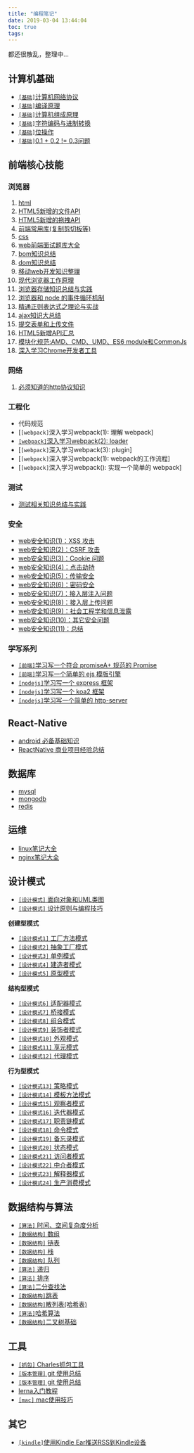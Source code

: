 ```yaml
---
title: "编程笔记"
date: 2019-03-04 13:44:04
toc: true
tags:
---
```


都还很散乱，整理中...

## 计算机基础

- [`[基础]`计算机网络协议](/note/compute/net/index)
- [`[基础]`编译原理]()
- [`[基础]`计算机组成原理](/note/compute/combine/index)
- [`[基础]`字符编码与进制转换](/note/compute/encode/)
- [`[基础]`位操作](/note/compute/bit)
- [`[基础]`0.1 + 0.2 != 0.3问题](/note/compute/3)

## 前端核心技能

### 浏览器

1. [html](/note/event-loop-browser)
1. [HTML5新增的文件API](/note/f2e/h5api/file)
1. [HTML5新增的拖拽API](/note/f2e/h5api/drag)
1. [前端常用库(复制剪切板等)](/note/f2e/common-libs/index)
1. [css](/note/event-loop-browser)
1. [web前端面试题库大全](/note/interview/index)
1. [bom知识总结]()
1. [dom知识总结]()
1. [移动web开发知识整理](/note/f2e/mobile/index/)
1. [现代浏览器工作原理](/note/f2e/browser-work/)
1. [浏览器存储知识总结与实践](/note/f2e/browser-storage/index)
1. [浏览器和 node 的事件循环机制](/note/event-loop/index)
1. [精通正则表达式之理论与实战](/note/f2e/regexp/index/)
1. [ajax知识大总结](/note/f2e/ajax/index)
1. [提交表单和上传文件](/note/f2e/ajax/form)
1. [HTML5新增API汇总](/note/f2e/h5api/index)
1. [模块化规范:AMD、CMD、UMD、ES6 module和CommonJs](/note/module/index/)
1. [深入学习Chrome开发者工具](/note/f2e/chrome-devtools/index)

### 网络

1. [必须知道的http协议知识](/note/compute/net/http/index)

### 工程化

- 代码规范
- [`[webpack]`深入学习webpack(1): 理解 webpack]
- [`[webpack]`深入学习webpack(2): loader](/note/webpack/loader/index)
- [`[webpack]`深入学习webpack(3): plugin]
- [`[webpack]`深入学习webpack(1): webpack的工作流程]
- [`[webpack]`深入学习webpack(): 实现一个简单的 webpack]

### 测试

- [测试相关知识总结与实践]()

### 安全

- [web安全知识(1)：XSS 攻击](/note/web-safe/xss/index)
- [web安全知识(2)：CSRF 攻击](/note/web-safe/csrf)
- [web安全知识(3)：Cookie 问题](/note/web-safe/cookie)
- [web安全知识(4)：点击劫持](/note/web-safe/click-jacking)
- [web安全知识(5)：传输安全](/note/web-safe/https/index)
- [web安全知识(6)：密码安全](/note/web-safe/password)
- [web安全知识(7)：接入层注入问题](/note/web-safe/sql)
- [web安全知识(8)：接入层上传问题](/note/web-safe/upload)
- [web安全知识(9)：社会工程学和信息泄露](/note/web-safe/social)
- [web安全知识(10)：其它安全问题](/note/web-safe/others)
- [web安全知识(11)：总结](/note/web-safe/index)

### 学写系列

- [`[前端]`学习写一个符合 promiseA+ 规范的 Promise](/note/web-safe)
- [`[前端]`学习写一个简单的 ejs 模版引擎](/note/web-safe)
- [`[nodejs]`学习写一个 express 框架](/note/nodejs/express)
- [`[nodejs]`学习写一个 koa2 框架](/note/nodejs/koa2)
- [`[nodejs]`学习写一个简单的 http-server](/note/nodejs/http-server)

## React-Native

- [android 必备基础知识](/note/react-native/android/)
- [ReactNative 商业项目经验总结](/note/react-native/index/)

## 数据库

- [mysql](/note/mysql/index)
- [mongodb](/note/mongo/index)
- [redis](/note/redis/index)

## 运维

- [linux笔记大全](/note/linux/index)
- [nginx笔记大全](/note/nginx/index)

## 设计模式

- [`[设计模式]` 面向对象和UML类图](/patterns/oop/)
- [`[设计模式]` 设计原则与编程技巧](/patterns/principle/)

**创建型模式**

- [`[设计模式1]` 工厂方法模式](/note/patterns/factory/)
- [`[设计模式2]` 抽象工厂模式]()
- [`[设计模式3]` 单例模式](/note/patterns/singleton/)
- [`[设计模式4]` 建造者模式]()
- [`[设计模式5]` 原型模式](/note/patterns/prototype/)

**结构型模式**

- [`[设计模式6]` 适配器模式](/note/patterns/adapter/)
- [`[设计模式7]` 桥接模式](/note/patterns/bridge/)
- [`[设计模式8]` 组合模式](/note/patterns/composite/)
- [`[设计模式9]` 装饰者模式](/note/patterns/decorator/)
- [`[设计模式10]` 外观模式](/note/patterns/facade/)
- [`[设计模式11]` 享元模式](/note/patterns/flyweight/)
- [`[设计模式12]` 代理模式](/note/patterns/proxy/)

**行为型模式**

- [`[设计模式13]` 策略模式](/note/patterns/strategy/)
- [`[设计模式14]` 模板方法模式](/note/patterns/template/)
- [`[设计模式15]` 观察者模式](/note/patterns/observer/)
- [`[设计模式16]` 迭代器模式](/note/patterns/iterator/)
- [`[设计模式17]` 职责链模式](/note/patterns/chain-of-responsibility/)
- [`[设计模式18]` 命令模式](/note/patterns/command/)
- [`[设计模式19]` 备忘录模式](/note/patterns/memento/)
- [`[设计模式20]` 状态模式](/note/patterns/state/)
- [`[设计模式21]` 访问者模式](/note/patterns/vistor/)
- [`[设计模式22]` 中介者模式](/note/patterns/mediator)
- [`[设计模式23]` 解释器模式](/note/patterns/interpreter/)
- [`[设计模式24]` 生产消费模式]()

## 数据结构与算法

- [`[算法]` 时间、空间复杂度分析]()
- [`[数据结构]` 数组]()
- [`[数据结构]` 链表]()
- [`[数据结构]` 栈]()
- [`[数据结构]` 队列]()
- [`[算法]` 递归]()
- [`[算法]` 排序]()
- [`[算法]`二分查找法](/note/algo/binary-search/index)
- [`[数据结构]`跳表](/note/algo/skip-list/index)
- [`[数据结构]`散列表(哈希表)](/note/algo/hash-table/index)
- [`[算法]`哈希算法](/note/algo/hash/index)
- [`[数据结构]`二叉树基础](/note/algo/tree/index)

## 工具

- [`[抓包]` Charles抓包工具](/note/tools/charles)
- [`[版本管理]` git 使用总结](/note/tools/git)
- [`[版本管理]` git 使用总结](/note/tools/svn)
- [lerna入门教程](/note/lerna)
- [`[mac]` mac使用技巧](/note/tools/mac)

## 其它

- [`[kindle]`使用Kindle Ear推送RSS到Kindle设备](/note/others/kindle-rss)
